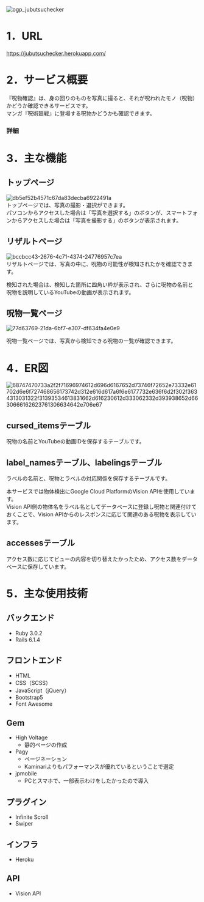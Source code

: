 ![ogp_jubutsuchecker](https://user-images.githubusercontent.com/46441090/144726415-30c239f7-b060-4d8c-a6a7-b4b3895ae0b2.png)

# 1．URL
https://jubutsuchecker.herokuapp.com/

# 2．サービス概要
『呪物確認』は、身の回りのものを写真に撮ると、それが呪われたモノ（呪物）かどうか確認できるサービスです。  
マンガ『呪術廻戦』に登場する呪物かどうかも確認できます。  

### 詳細
[]()

# 3．主な機能

## トップページ
![db5ef52b4571c67da83decba6922491a](https://user-images.githubusercontent.com/46441090/144726647-f0f67b9f-5ddf-4cf4-acad-0bca2880c8b3.gif)  
トップページでは、写真の撮影・選択ができます。  
パソコンからアクセスした場合は「写真を選択する」のボタンが、スマートフォンからアクセスした場合は「写真を撮影する」のボタンが表示されます。  

## リザルトページ
![bccbcc43-2676-4c71-4374-24776957c7ea](https://user-images.githubusercontent.com/46441090/144726700-abc84fbe-3d10-4e24-a966-eb1d28706663.gif)  
リザルトページでは、写真の中に、呪物の可能性が検知されたかを確認できます。  

検知された場合は、検知した箇所に四角い枠が表示され、さらに呪物の名前と呪物を説明しているYouTubeの動画が表示されます。

## 呪物一覧ページ
![77d63769-21da-6bf7-e307-df634fa4e0e9](https://user-images.githubusercontent.com/46441090/144726749-17d7f4f4-5ba2-428c-bd6a-f8033e2d60b2.gif)  

呪物一覧ページでは、写真から検知できる呪物の一覧が確認できます。

# 4．ER図
![68747470733a2f2f71696974612d696d6167652d73746f72652e73332e61702d6e6f727468656173742d312e616d617a6f6e6177732e636f6d2f302f3634313031322f31393534613831662d616230612d333062332d393938652d6630666162623761306634642e706e67](https://user-images.githubusercontent.com/46441090/144726794-572a191c-bbeb-40e5-b6fc-23fc83741446.png)  

## cursed_itemsテーブル
呪物の名前とYouTubeの動画IDを保存するテーブルです。  

## label_namesテーブル、labelingsテーブル
ラベルの名前と、呪物とラベルの対応関係を保存するテーブルです。  

本サービスでは物体検出にGoogle Cloud PlatformのVision APIを使用しています。  
Vision API側の物体名をラベル名としてデータベースに登録し呪物と関連付けておくことで、Vision APIからのレスポンスに応じて関連のある呪物を表示しています。  

## accessesテーブル
アクセス数に応じてビューの内容を切り替えたかったため、アクセス数をデータベースに保存しています。

# 5．主な使用技術

## バックエンド
- Ruby 3.0.2
- Rails 6.1.4

## フロントエンド
- HTML
- CSS（SCSS）
- JavaScript（jQuery）
- Bootstrap5
- Font Awesome

## Gem
- High Voltage
  - 静的ページの作成
- Pagy
  - ページネーション
  - Kaminariよりもパフォーマンスが優れているということで選定
- jpmobile
  - PCとスマホで、一部表示わけをしたかったので導入

## プラグイン
- Infinite Scroll
- Swiper

## インフラ
- Heroku

## API
- Vision API
